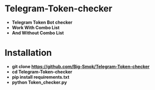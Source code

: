 # Telegram-Token-checker
- **Telegram Token Bot checker**
- **Work With Combo List**
- **And Without Combo List**
# Installation
- **git clone https://github.com/Big-Smok/Telegram-Token-checker**
- **cd Telegram-Token-checker**
- **pip install requirements.txt**
- **python Token_checker.py**
